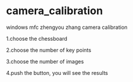 # camera_calibration
windows mfc
zhengyou zhang camera calibration


1.choose the chessboard

2.choose the number of key points

3.choose the number of images

4.push the button, you will see the results
